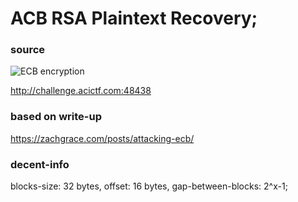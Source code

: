 # ACB RSA Plaintext Recovery;

### source
![ECB encryption](https://upload.wikimedia.org/wikipedia/commons/thumb/d/d6/ECB_encryption.svg/601px-ECB_encryption.svg.png)

http://challenge.acictf.com:48438

### based on write-up 
https://zachgrace.com/posts/attacking-ecb/

### decent-info

blocks-size: 32 bytes,
offset: 16 bytes,
gap-between-blocks: 2^x-1;
